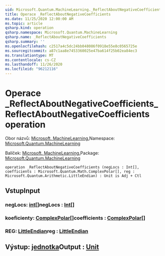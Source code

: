 ```yaml
---
uid: Microsoft.Quantum.MachineLearning._ReflectAboutNegativeCoefficients
title: Operace _ReflectAboutNegativeCoefficients
ms.date: 11/25/2020 12:00:00 AM
ms.topic: article
qsharp.kind: operation
qsharp.namespace: Microsoft.Quantum.MachineLearning
qsharp.name: _ReflectAboutNegativeCoefficients
qsharp.summary: ''
ms.openlocfilehash: c2517a4c5dc24bb048086f0918e55e8c0565725e
ms.sourcegitcommit: a87c1aa8e7453360025e47ba614f25b02ea84ec3
ms.translationtype: MT
ms.contentlocale: cs-CZ
ms.lasthandoff: 11/26/2020
ms.locfileid: "96212116"
---
```

# <a name="_reflectaboutnegativecoefficients-operation"></a><span data-ttu-id="bf0a4-102">Operace _ReflectAboutNegativeCoefficients</span><span class="sxs-lookup"><span data-stu-id="bf0a4-102">_ReflectAboutNegativeCoefficients operation</span></span>

<span data-ttu-id="bf0a4-103">Obor názvů: [Microsoft. MachineLearning.](xref:Microsoft.Quantum.MachineLearning)</span><span class="sxs-lookup"><span data-stu-id="bf0a4-103">Namespace: [Microsoft.Quantum.MachineLearning](xref:Microsoft.Quantum.MachineLearning)</span></span>

<span data-ttu-id="bf0a4-104">Balíček: [Microsoft. MachineLearning.](https://nuget.org/packages/Microsoft.Quantum.MachineLearning)</span><span class="sxs-lookup"><span data-stu-id="bf0a4-104">Package: [Microsoft.Quantum.MachineLearning](https://nuget.org/packages/Microsoft.Quantum.MachineLearning)</span></span>




```qsharp
operation _ReflectAboutNegativeCoefficients (negLocs : Int[], coefficients : Microsoft.Quantum.Math.ComplexPolar[], reg : Microsoft.Quantum.Arithmetic.LittleEndian) : Unit is Adj + Ctl
```


## <a name="input"></a><span data-ttu-id="bf0a4-105">Vstup</span><span class="sxs-lookup"><span data-stu-id="bf0a4-105">Input</span></span>

### <a name="neglocs--int"></a><span data-ttu-id="bf0a4-106">negLocs: [int](xref:microsoft.quantum.lang-ref.int)[]</span><span class="sxs-lookup"><span data-stu-id="bf0a4-106">negLocs : [Int](xref:microsoft.quantum.lang-ref.int)[]</span></span>




### <a name="coefficients--complexpolar"></a><span data-ttu-id="bf0a4-107">koeficienty: [ComplexPolar](xref:Microsoft.Quantum.Math.ComplexPolar)[]</span><span class="sxs-lookup"><span data-stu-id="bf0a4-107">coefficients : [ComplexPolar](xref:Microsoft.Quantum.Math.ComplexPolar)[]</span></span>




### <a name="reg--littleendian"></a><span data-ttu-id="bf0a4-108">REG: [LittleEndian](xref:Microsoft.Quantum.Arithmetic.LittleEndian)</span><span class="sxs-lookup"><span data-stu-id="bf0a4-108">reg : [LittleEndian](xref:Microsoft.Quantum.Arithmetic.LittleEndian)</span></span>





## <a name="output--unit"></a><span data-ttu-id="bf0a4-109">Výstup: [jednotka](xref:microsoft.quantum.lang-ref.unit)</span><span class="sxs-lookup"><span data-stu-id="bf0a4-109">Output : [Unit](xref:microsoft.quantum.lang-ref.unit)</span></span>

